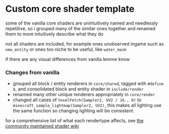 # Custom core shader template

some of the vanilla core shaders are unintuitively named and needlessly repetitive, so i grouped many of the similar ones together and renamed them to more intuitively describe what they do

not all shaders are included, for example ones unobserved ingame such as `new_entity` or ones too niche to be useful, like `water_mask`

if there are any visual differences from vanilla lemme know

### Changes from vanilla

- grouped all block / entity renderers in `core/shared`, tagged with `#define` s, and consolidated block and entity shader in `include/render`
- renamed many other unique renderers appropriately in `core/render`
- changed all cases of `texelFetch(Sampler2, UV2 / 16., 0)` to `minecraft_sample_lightmap(Sampler2, UV2)`, this makes all lighting use the same function so changing lighting will be consistent.

for a comprehensive list of what each rendertype affects, see [the community maintained shader wiki](https://github.com/McTsts/Minecraft-Shaders-Wiki/blob/main/Core%20Shader%20List.md)
